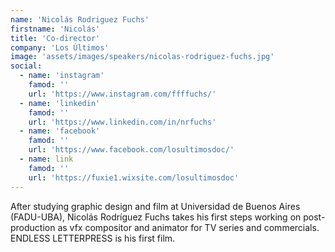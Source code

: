 ```yaml
---
name: 'Nicolás Rodriguez Fuchs'
firstname: 'Nicolás'
title: 'Co-director'
company: 'Los Últimos'
image: 'assets/images/speakers/nicolas-rodriguez-fuchs.jpg'
social:
  - name: 'instagram'
    famod: ''
    url: 'https://www.instagram.com/ffffuchs/'
  - name: 'linkedin'
    famod: ''
    url: 'https://www.linkedin.com/in/nrfuchs'
  - name: 'facebook'
    famod: ''
    url: 'https://www.facebook.com/losultimosdoc/'
  - name: link
    famod: ''
    url: 'https://fuxie1.wixsite.com/losultimosdoc'
---
```


After studying graphic design and film at Universidad de Buenos Aires (FADU-UBA), Nicolás Rodríguez Fuchs takes his first steps working on post-production as vfx compositor and animator for TV series and commercials. ENDLESS LETTERPRESS is his first film.